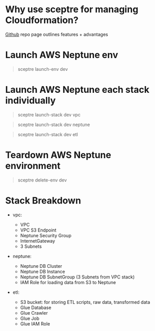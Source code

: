 Why use sceptre for managing Cloudformation?
==============================================

[Github](https://github.com/cloudreach/sceptre) repo page outlines features + advantages

Launch AWS Neptune env
==========================

> sceptre launch-env dev


Launch AWS Neptune each stack individually
============================================

> sceptre launch-stack dev vpc

> sceptre launch-stack dev neptune

> sceptre launch-stack dev etl


Teardown AWS Neptune environment
============================================

> sceptre delete-env dev


Stack Breakdown
============================

- vpc:
    - VPC
    - VPC S3 Endpoint
    - Neptune Security Group
    - InternetGateway
    - 3 Subnets

- neptune:
    - Neptune DB Cluster
    - Neptune DB Instance
    - Neptune DB SubnetGroup (3 Subnets from VPC stack)
    - IAM Role for loading data from S3 to Neptune

- etl:
    - S3 bucket: for storing ETL scripts, raw data, transformed data
    - Glue Database
    - Glue Crawler
    - Glue Job
    - Glue IAM Role